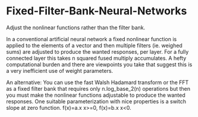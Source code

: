 # Fixed-Filter-Bank-Neural-Networks
Adjust the nonlinear functions rather than the filter bank.

In a conventional artificial neural network a fixed nonlinear function is applied to the elements of a vector and then multiple filters (ie. weighed sums) are adjusted to produce the wanted responses, per layer. For a fully connected layer this takes n squared fused multiply accumulates.  A hefty computational burden and there are viewpoints you take that suggest this is a very inefficient use of weight parameters.

An alternative:
You can use the fast Walsh Hadamard transform or the FFT as a fixed filter bank that requires only n.log_base_2(n) operations but then you must make the nonlinear functions adjustable to produce the wanted responses.  One suitable parameterization with nice properties is a switch slope at zero function.  f(x)=a.x x>=0, f(x)=b.x x<0.

